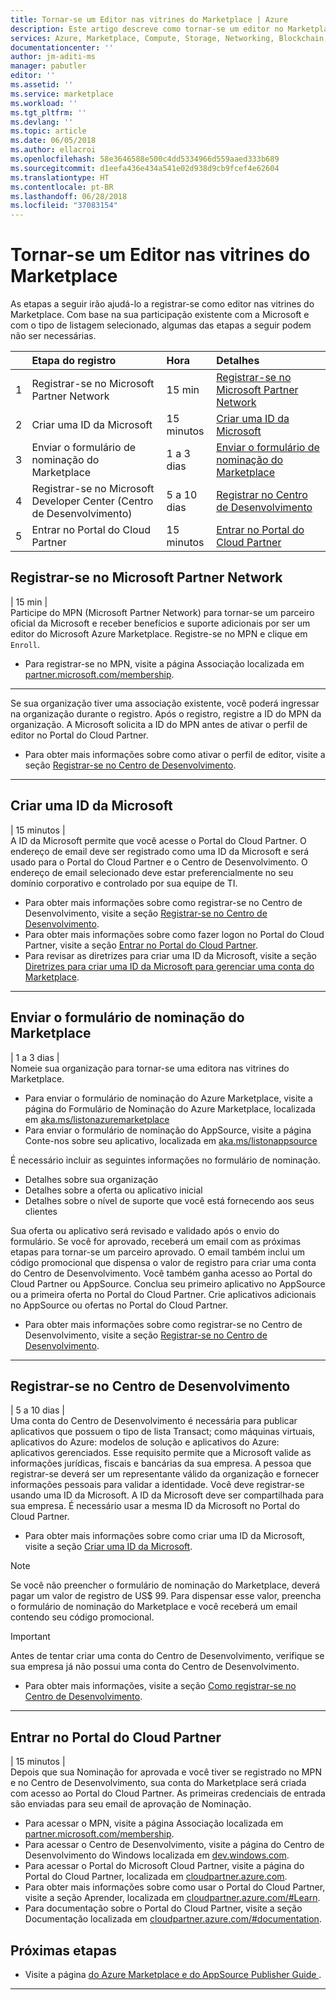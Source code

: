 ```yaml
---
title: Tornar-se um Editor nas vitrines do Marketplace | Azure
description: Este artigo descreve como tornar-se um editor no Marketplace.
services: Azure, Marketplace, Compute, Storage, Networking, Blockchain, Security
documentationcenter: ''
author: jm-aditi-ms
manager: pabutler
editor: ''
ms.assetid: ''
ms.service: marketplace
ms.workload: ''
ms.tgt_pltfrm: ''
ms.devlang: ''
ms.topic: article
ms.date: 06/05/2018
ms.author: ellacroi
ms.openlocfilehash: 58e3646588e500c4dd5334966d559aaed333b689
ms.sourcegitcommit: d1eefa436e434a541e02d938d9cb9fcef4e62604
ms.translationtype: HT
ms.contentlocale: pt-BR
ms.lasthandoff: 06/28/2018
ms.locfileid: "37083154"
---
```

# <a name="become-a-publisher-in-the-storefronts-on-the-marketplace"></a>Tornar-se um Editor nas vitrines do Marketplace  
As etapas a seguir irão ajudá-lo a registrar-se como editor nas vitrines do Marketplace. Com base na sua participação existente com a Microsoft e com o tipo de listagem selecionado, algumas das etapas a seguir podem não ser necessárias.  

|  | Etapa do registro | Hora | Detalhes |  
|:--- |:--- |:--- |:--- |  
| 1 | Registrar-se no Microsoft Partner Network | 15 min | [Registrar-se no Microsoft Partner Network](#register-in-microsoft-partner-network) |  
| 2 | Criar uma ID da Microsoft | 15 minutos | [Criar uma ID da Microsoft](#create-a-microsoft-id) |  
| 3 | Enviar o formulário de nominação do Marketplace | 1 a 3 dias | [Enviar o formulário de nominação do Marketplace](#submit-the-marketplace-nomination-form) |  
| 4 | Registrar-se no Microsoft Developer Center (Centro de Desenvolvimento) | 5 a 10 dias | [Registrar no Centro de Desenvolvimento](#register-in-dev-center) |  
| 5 |  Entrar no Portal do Cloud Partner | 15 minutos | [Entrar no Portal do Cloud Partner](#sign-into-cloud-partner-portal) |  

## <a name="register-in-microsoft-partner-network"></a>Registrar-se no Microsoft Partner Network  
| 15 min |  
Participe do MPN (Microsoft Partner Network) para tornar-se um parceiro oficial da Microsoft e receber benefícios e suporte adicionais por ser um editor do Microsoft Azure Marketplace. Registre-se no MPN e clique em `Enroll`.  
*   Para registrar-se no MPN, visite a página Associação localizada em [partner.microsoft.com/membership](https://partner.microsoft.com/membership).  

---  

Se sua organização tiver uma associação existente, você poderá ingressar na organização durante o registro. Após o registro, registre a ID do MPN da organização. A Microsoft solicita a ID do MPN antes de ativar o perfil de editor no Portal do Cloud Partner. 
*   Para obter mais informações sobre como ativar o perfil de editor, visite a seção [Registrar-se no Centro de Desenvolvimento](#register-in-dev-center).  

---  

## <a name="create-a-microsoft-id"></a>Criar uma ID da Microsoft  
| 15 minutos |  
A ID da Microsoft permite que você acesse o Portal do Cloud Partner. O endereço de email deve ser registrado como uma ID da Microsoft e será usado para o Portal do Cloud Partner e o Centro de Desenvolvimento. O endereço de email selecionado deve estar preferencialmente no seu domínio corporativo e controlado por sua equipe de TI.  
*   Para obter mais informações sobre como registrar-se no Centro de Desenvolvimento, visite a seção [Registrar-se no Centro de Desenvolvimento](#register-in-dev-center).  
*   Para obter mais informações sobre como fazer logon no Portal do Cloud Partner, visite a seção [Entrar no Portal do Cloud Partner](#sign-into-cloud-partner-portal).  
*   Para revisar as diretrizes para criar uma ID da Microsoft, visite a seção [Diretrizes para criar uma ID da Microsoft para gerenciar uma conta do Marketplace](./guidelines.md#guidelines-for-creating-a-microsoft-id-to-manage-a-marketplace-account).  

---  

## <a name="submit-the-marketplace-nomination-form"></a>Enviar o formulário de nominação do Marketplace  
| 1 a 3 dias |  
Nomeie sua organização para tornar-se uma editora nas vitrines do Marketplace. 
*   Para enviar o formulário de nominação do Azure Marketplace, visite a página do Formulário de Nominação do Azure Marketplace, localizada em [aka.ms/listonazuremarketplace](http://aka.ms/listonazuremarketplace)  
*   Para enviar o formulário de nominação do AppSource, visite a página Conte-nos sobre seu aplicativo, localizada em [aka.ms/listonappsource](http://aka.ms/listonappsource)  

É necessário incluir as seguintes informações no formulário de nominação.  
*   Detalhes sobre sua organização  
*   Detalhes sobre a oferta ou aplicativo inicial  
*   Detalhes sobre o nível de suporte que você está fornecendo aos seus clientes  

Sua oferta ou aplicativo será revisado e validado após o envio do formulário. Se você for aprovado, receberá um email com as próximas etapas para tornar-se um parceiro aprovado. O email também inclui um código promocional que dispensa o valor de registro para criar uma conta do Centro de Desenvolvimento. Você também ganha acesso ao Portal do Cloud Partner ou AppSource. Conclua seu primeiro aplicativo no AppSource ou a primeira oferta no Portal do Cloud Partner. Crie aplicativos adicionais no AppSource ou ofertas no Portal do Cloud Partner.  
*   Para obter mais informações sobre como registrar-se no Centro de Desenvolvimento, visite a seção [Registrar-se no Centro de Desenvolvimento](#register-in-dev-center).  

---  

## <a name="register-in-dev-center"></a>Registrar-se no Centro de Desenvolvimento  
| 5 a 10 dias |  
Uma conta do Centro de Desenvolvimento é necessária para publicar aplicativos que possuem o tipo de lista Transact; como máquinas virtuais, aplicativos do Azure: modelos de solução e aplicativos do Azure: aplicativos gerenciados. Esse requisito permite que a Microsoft valide as informações jurídicas, fiscais e bancárias da sua empresa. A pessoa que registrar-se deverá ser um representante válido da organização e fornecer informações pessoais para validar a identidade. Você deve registrar-se usando uma ID da Microsoft. A ID da Microsoft deve ser compartilhada para sua empresa. É necessário usar a mesma ID da Microsoft no Portal do Cloud Partner.  
*   Para obter mais informações sobre como criar uma ID da Microsoft, visite a seção [Criar uma ID da Microsoft](#create-a-microsoft-id).  

>[!NOTE]
>Se você não preencher o formulário de nominação do Marketplace, deverá pagar um valor de registro de US$ 99. Para dispensar esse valor, preencha o formulário de nominação do Marketplace e você receberá um email contendo seu código promocional.  

>[!Important]
>Antes de tentar criar uma conta do Centro de Desenvolvimento, verifique se sua empresa já não possui uma conta do Centro de Desenvolvimento. 
>*   Para obter mais informações, visite a seção [Como registrar-se no Centro de Desenvolvimento](#how-to-register-in-dev-center).  

---  

## <a name="sign-into-cloud-partner-portal"></a>Entrar no Portal do Cloud Partner
| 15 minutos |  
Depois que sua Nominação for aprovada e você tiver se registrado no MPN e no Centro de Desenvolvimento, sua conta do Marketplace será criada com acesso ao Portal do Cloud Partner. As primeiras credenciais de entrada são enviadas para seu email de aprovação de Nominação. 
*   Para acessar o MPN, visite a página Associação localizada em [partner.microsoft.com/membership](https://partner.microsoft.com/membership).  
*   Para acessar o Centro de Desenvolvimento, visite a página do Centro de Desenvolvimento do Windows localizada em [dev.windows.com](https://dev.windows.com).  
*   Para acessar o Portal do Microsoft Cloud Partner, visite a página do Portal do Cloud Partner, localizada em [cloudpartner.azure.com](https://cloudpartner.azure.com).  
*   Para obter mais informações sobre como usar o Portal do Cloud Partner, visite a seção Aprender, localizada em [cloudpartner.azure.com/#Learn](https://cloudpartner.azure.com/#Learn).  
*   Para documentação sobre o Portal do Cloud Partner, visite a seção Documentação localizada em [cloudpartner.azure.com/#documentation](https://cloudpartner.azure.com/#documentation).  

## <a name="next-steps"></a>Próximas etapas
*   Visite a página [ do Azure Marketplace e do AppSource Publisher Guide ](./marketplace-publishers-guide.md).  
 
---  
